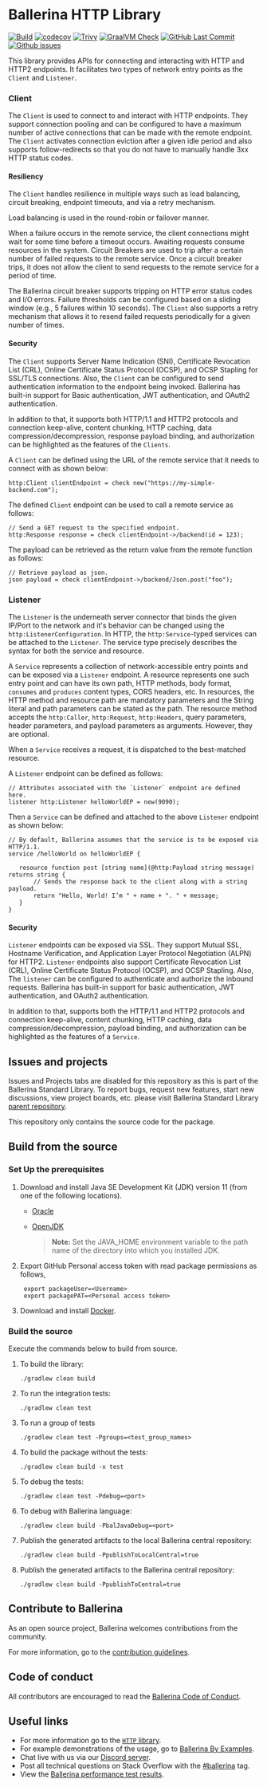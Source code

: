 Ballerina HTTP Library
===================

  [![Build](https://github.com/ballerina-platform/module-ballerina-http/actions/workflows/build-timestamped-master.yml/badge.svg)](https://github.com/ballerina-platform/module-ballerina-http/actions/workflows/build-timestamped-master.yml)
  [![codecov](https://codecov.io/gh/ballerina-platform/module-ballerina-http/branch/master/graph/badge.svg)](https://codecov.io/gh/ballerina-platform/module-ballerina-http)
  [![Trivy](https://github.com/ballerina-platform/module-ballerina-http/actions/workflows/trivy-scan.yml/badge.svg)](https://github.com/ballerina-platform/module-ballerina-http/actions/workflows/trivy-scan.yml)
  [![GraalVM Check](https://img.shields.io/github/workflow/status/ballerina-platform/module-ballerina-http/Build%20with%20bal%20test%20native?label=GraalVM%20Check)](https://github.com/ballerina-platform/module-ballerina-http/actions/workflows/build-with-bal-test-native.yml)
  [![GitHub Last Commit](https://img.shields.io/github/last-commit/ballerina-platform/module-ballerina-http.svg)](https://github.com/ballerina-platform/module-ballerina-http/commits/master)
  [![Github issues](https://img.shields.io/github/issues/ballerina-platform/ballerina-standard-library/module/http.svg?label=Open%20Issues)](https://github.com/ballerina-platform/ballerina-standard-library/labels/module%2Fhttp)

This library provides APIs for connecting and interacting with HTTP and HTTP2 endpoints. It
facilitates two types of network entry points as the `Client` and `Listener`.

### Client

The `Client` is used to connect to and interact with HTTP endpoints. They support connection pooling and can be
configured to have a maximum number of active connections that can be made with the remote endpoint. The `Client`
activates connection eviction after a given idle period and also supports follow-redirects so that you do not
have to manually handle 3xx HTTP status codes.

#### Resiliency

The `Client` handles resilience in multiple ways such as load balancing, circuit breaking, endpoint timeouts, and via a
retry mechanism.

Load balancing is used in the round-robin or failover manner.

When a failure occurs in the remote service, the client connections might wait for some time before a timeout occurs.
Awaiting requests consume resources in the system. Circuit Breakers are used to trip after a certain number of failed
requests to the remote service. Once a circuit breaker trips, it does not allow the client to send requests to the
remote service for a period of time.

The Ballerina circuit breaker supports tripping on HTTP error status codes and I/O errors. Failure thresholds can be
configured based on a sliding window (e.g., 5 failures within 10 seconds). The `Client` also supports a retry
mechanism that allows it to resend failed requests periodically for a given number of times.

#### Security

The `Client` supports Server Name Indication (SNI), Certificate Revocation List (CRL), Online Certificate Status
Protocol (OCSP), and OCSP Stapling for SSL/TLS connections.
Also, the `Client` can be configured to send authentication information to the endpoint being invoked. Ballerina has
built-in support for Basic authentication, JWT authentication, and OAuth2 authentication.

In addition to that, it supports both HTTP/1.1 and HTTP2 protocols and connection keep-alive, content
chunking, HTTP caching, data compression/decompression, response payload binding, and authorization can be highlighted as the features of the `Clients`.

A `Client` can be defined using the URL of the remote service that it needs to connect with as shown below:

```ballerina
http:Client clientEndpoint = check new("https://my-simple-backend.com");
```
The defined `Client` endpoint can be used to call a remote service as follows:

```ballerina
// Send a GET request to the specified endpoint.
http:Response response = check clientEndpoint->/backend(id = 123);
```
The payload can be retrieved as the return value from the remote function as follows:

```ballerina
// Retrieve payload as json.
json payload = check clientEndpoint->/backend/Json.post("foo");
```

### Listener

The `Listener` is the underneath server connector that binds the given IP/Port to the network and it's behavior can
be changed using the `http:ListenerConfiguration`. In HTTP, the `http:Service`-typed services can be attached to
the `Listener`. The service type precisely describes the syntax for both the service and resource.

A `Service` represents a collection of network-accessible entry points and can be exposed via a `Listener` endpoint.
A resource represents one such entry point and can have its own path, HTTP methods, body format, `consumes` and
`produces` content types, CORS headers, etc. In resources, the HTTP method and resource path are mandatory parameters and
the String literal and path parameters can be stated as the path. The resource method accepts the `http:Caller`, `http:Request`,
`http:Headers`, query parameters, header parameters, and payload parameters as arguments. However, they are optional.

When a `Service` receives a request, it is dispatched to the best-matched resource.

A `Listener` endpoint can be defined as follows:

```ballerina
// Attributes associated with the `Listener` endpoint are defined here.
listener http:Listener helloWorldEP = new(9090);
```

Then a `Service` can be defined and attached to the above `Listener` endpoint as shown below:

```ballerina
// By default, Ballerina assumes that the service is to be exposed via HTTP/1.1.
service /helloWorld on helloWorldEP {

   resource function post [string name](@http:Payload string message) returns string {
       // Sends the response back to the client along with a string payload.
       return "Hello, World! I’m " + name + ". " + message;
   }
}
```

#### Security

`Listener` endpoints can be exposed via SSL. They support Mutual SSL, Hostname Verification, and Application Layer
Protocol Negotiation (ALPN) for HTTP2. `Listener` endpoints also support Certificate Revocation List (CRL), Online
Certificate Status Protocol (OCSP), and OCSP Stapling.
Also, The `listener` can be configured to authenticate and authorize the inbound requests. Ballerina has
built-in support for basic authentication, JWT authentication, and OAuth2 authentication.

In addition to that, supports both the HTTP/1.1 and HTTP2 protocols and connection keep-alive, content
chunking, HTTP caching, data compression/decompression, payload binding, and authorization can be highlighted as the features of a `Service`.

## Issues and projects 

Issues and Projects tabs are disabled for this repository as this is part of the Ballerina Standard Library. To report bugs, request new features, start new discussions, view project boards, etc. please visit Ballerina Standard Library [parent repository](https://github.com/ballerina-platform/ballerina-standard-library). 

This repository only contains the source code for the package.

## Build from the source

### Set Up the prerequisites

1. Download and install Java SE Development Kit (JDK) version 11 (from one of the following locations).

   * [Oracle](https://www.oracle.com/java/technologies/javase-jdk11-downloads.html)
   
   * [OpenJDK](https://adoptium.net/)
   
        > **Note:** Set the JAVA_HOME environment variable to the path name of the directory into which you installed JDK.

2. Export GitHub Personal access token with read package permissions as follows,

        export packageUser=<Username>
        export packagePAT=<Personal access token>

3. Download and install [Docker](https://www.docker.com/).

### Build the source

Execute the commands below to build from source.

1. To build the library:
    ```
    ./gradlew clean build
    ```
   
2. To run the integration tests:
    ```
    ./gradlew clean test
    ```

3. To run a group of tests
    ```
    ./gradlew clean test -Pgroups=<test_group_names>
    ```

4. To build the package without the tests:
    ```
    ./gradlew clean build -x test
    ```
   
5. To debug the tests:
    ```
    ./gradlew clean test -Pdebug=<port>
    ```
   
6. To debug with Ballerina language:
    ```
    ./gradlew clean build -PbalJavaDebug=<port>
    ```

7. Publish the generated artifacts to the local Ballerina central repository:
    ```
    ./gradlew clean build -PpublishToLocalCentral=true
    ```

8. Publish the generated artifacts to the Ballerina central repository:
    ```
    ./gradlew clean build -PpublishToCentral=true
    ```

## Contribute to Ballerina

As an open source project, Ballerina welcomes contributions from the community. 

For more information, go to the [contribution guidelines](https://github.com/ballerina-platform/ballerina-lang/blob/master/CONTRIBUTING.md).

## Code of conduct

All contributors are encouraged to read the [Ballerina Code of Conduct](https://ballerina.io/code-of-conduct).

## Useful links

* For more information go to the [`HTTP` library](https://lib.ballerina.io/ballerina/http/latest).
* For example demonstrations of the usage, go to [Ballerina By Examples](https://ballerina.io/learn/by-example/).
* Chat live with us via our [Discord server](https://discord.gg/ballerinalang).
* Post all technical questions on Stack Overflow with the [#ballerina](https://stackoverflow.com/questions/tagged/ballerina) tag.
* View the [Ballerina performance test results](https://github.com/ballerina-platform/ballerina-lang/blob/master/performance/benchmarks/summary.md).
